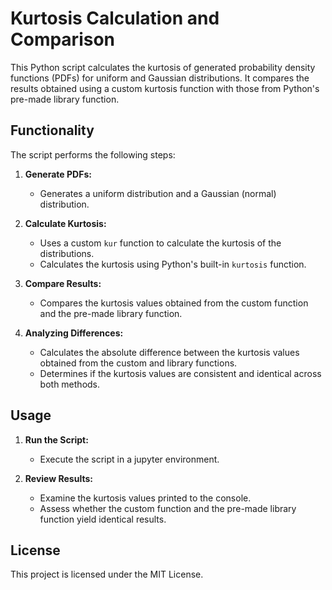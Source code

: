 # Kurtosis Calculation and Comparison

This Python script calculates the kurtosis of generated probability density functions (PDFs) for uniform and Gaussian distributions. It compares the results obtained using a custom kurtosis function with those from Python's pre-made library function.

## Functionality

The script performs the following steps:

1. **Generate PDFs:**
   - Generates a uniform distribution and a Gaussian (normal) distribution.

2. **Calculate Kurtosis:**
   - Uses a custom `kur` function to calculate the kurtosis of the distributions.
   - Calculates the kurtosis using Python's built-in `kurtosis` function.

3. **Compare Results:**
   - Compares the kurtosis values obtained from the custom function and the pre-made library function.

4. **Analyzing Differences:**
   - Calculates the absolute difference between the kurtosis values obtained from the custom and library functions.
   - Determines if the kurtosis values are consistent and identical across both methods.

## Usage

1. **Run the Script:**
   - Execute the script in a jupyter environment.

2. **Review Results:**
   - Examine the kurtosis values printed to the console.
   - Assess whether the custom function and the pre-made library function yield identical results.

## License

This project is licensed under the MIT License.
